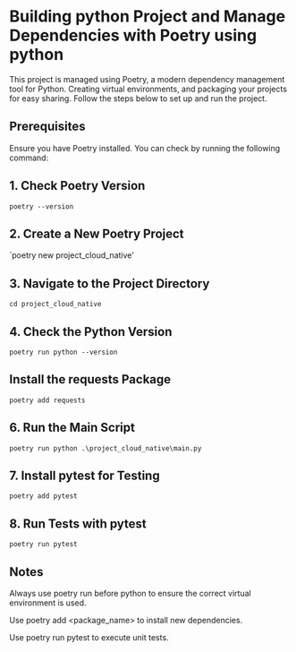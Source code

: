 # Building python Project and Manage Dependencies with Poetry using python
This project is managed using Poetry, a modern dependency management tool for Python. Creating virtual environments, and packaging your projects for easy sharing.
 Follow the steps below to set up and run the project.

## Prerequisites
Ensure you have Poetry installed. You can check by running the following command:

## 1. Check Poetry Version
 `poetry --version`

## 2. Create a New Poetry Project
 `poetry new project_cloud_native'

## 3. Navigate to the Project Directory
 `cd project_cloud_native`

 ## 4. Check the Python Version
 `poetry run python --version`

 ##  Install the requests Package
 `poetry add requests`

## 6. Run the Main Script
`poetry run python .\project_cloud_native\main.py`

## 7. Install pytest for Testing
 `poetry add pytest`

 ## 8. Run Tests with pytest
 `poetry run pytest`

 ## Notes
Always use poetry run before python to ensure the correct virtual environment is used.

Use poetry add <package_name> to install new dependencies.

Use poetry run pytest to execute unit tests.
